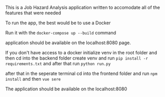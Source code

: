 This is a Job Hazard Analysis application written to accomodate all of the features that were needed

To run the app, the best would be to use a Docker

Run it with the `docker-compose up --build` command

application should be available on the localhost:8080 page.

If you don't have access to a docker initialize venv in the root folder and then cd into the backend folder create venv and
run `pip install -r requirements.txt` and after that run `python run.py`

after that in the seperate terminal cd into the frontend folder and run `npm install` and then `vue sere`

The application should be available on the localhost:8080
